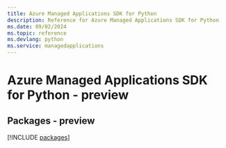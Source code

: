 ```yaml
---
title: Azure Managed Applications SDK for Python
description: Reference for Azure Managed Applications SDK for Python
ms.date: 09/02/2024
ms.topic: reference
ms.devlang: python
ms.service: managedapplications
---
```

# Azure Managed Applications SDK for Python - preview
## Packages - preview
[!INCLUDE [packages](managed-applications-index.md)]
